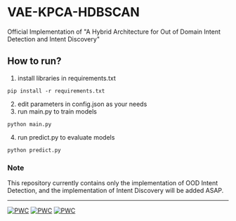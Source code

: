 # VAE-KPCA-HDBSCAN
Official Implementation of "A Hybrid Architecture for Out of Domain Intent Detection and Intent Discovery"

## How to run?
1. install libraries in requirements.txt

```
pip install -r requirements.txt
```
2. edit parameters in config.json as your needs
3. run main.py to train models

```
python main.py
```
4. run predict.py to evaluate models

```
python predict.py
```

### Note
This repository currently contains only the implementation of OOD Intent Detection, and the implementation of Intent Discovery will be added ASAP.

----------------------------------
[![PWC](https://img.shields.io/endpoint.svg?url=https://paperswithcode.com/badge/a-hybrid-architecture-for-out-of-domain/out-of-distribution-ood-detection-on-atis)](https://paperswithcode.com/sota/out-of-distribution-ood-detection-on-atis?p=a-hybrid-architecture-for-out-of-domain)
[![PWC](https://img.shields.io/endpoint.svg?url=https://paperswithcode.com/badge/a-hybrid-architecture-for-out-of-domain/out-of-distribution-ood-detection-on-persian)](https://paperswithcode.com/sota/out-of-distribution-ood-detection-on-persian?p=a-hybrid-architecture-for-out-of-domain)
[![PWC](https://img.shields.io/endpoint.svg?url=https://paperswithcode.com/badge/a-hybrid-architecture-for-out-of-domain/out-of-distribution-ood-detection-on-snips)](https://paperswithcode.com/sota/out-of-distribution-ood-detection-on-snips?p=a-hybrid-architecture-for-out-of-domain)